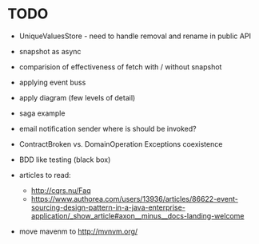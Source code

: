 # TODO

* UniqueValuesStore - need to handle removal and rename in public API
* snapshot as async
* comparision of effectiveness of fetch with / without snapshot
* applying event buss 
* apply diagram (few levels of detail)
* saga example
* email notification sender where is should be invoked?
* ContractBroken vs. DomainOperation Exceptions coexistence 
* BDD like testing (black box)

* articles to read:
    * http://cqrs.nu/Faq
    * https://www.authorea.com/users/13936/articles/86622-event-sourcing-design-pattern-in-a-java-enterprise-application/_show_article#axon__minus__docs-landing-welcome

* move mavenm to http://mvnvm.org/